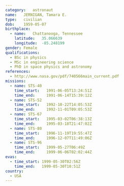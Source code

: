 ```yaml
---
category:	astronaut
name:	JERNIGAN, Tamara E.
type:	civilian
dob:	1959-05-07
birthplace:
  - name:	Chattanooga, Tennessee
    latitude:	35.066639
    longitude:	-85.248199
gender:	Female
qualifications:
  - BSc in physics
  - MSc in engineering science
  - PhD in space physics and astronomy
references:
  - http://www.nasa.gov/pdf/740566main_current.pdf
missions:
  - name: STS-40
    time_start:   1991-06-05T13:24:51Z
    time_end:     1991-06-14T15:39:12Z
  - name: STS-52
    time_start:   1992-10-22T14:05:53Z
    time_end:     1992-11-01T09:05:53Z
  - name: STS-67
    time_start:   1995-03-02T06:38:13Z
    time_end:     1995-03-18T21:47:02Z
  - name: STS-80
    time_start:   1996-11-19T19:55:47Z
    time_end:     1996-12-07T11:49:06Z
  - name: STS-96
    time_start:   1999-05-27T06:49Z
    time_end:     1999-06-06T02:02:44Z
evas:
  - time_start: 1999-05-30T02:56Z
    time_end:   1999-05-30T10:51Z
country:
  - USA
---
```

